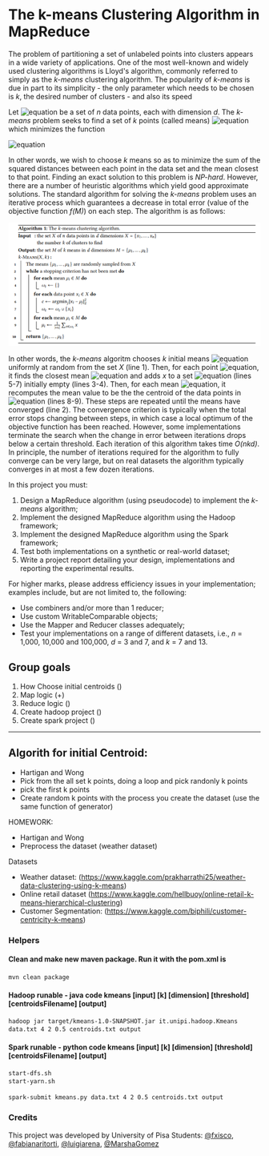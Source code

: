 # The k-means Clustering Algorithm in MapReduce

The problem of partitioning a set of unlabeled points into clusters appears in a wide variety of applications. One of the most well-known and widely used clustering algorithms is Lloyd's algorithm, commonly referred to simply as the _k-means_ clustering algorithm. The popularity of _k-means_ is due in part to its simplicity - the only parameter which needs to be chosen is _k_, the desired number of clusters - and also its speed

Let ![equation](https://render.githubusercontent.com/render/math?math=X%3D%5Cleft%5C%7Bx_%7B1%7D%2C...%2Cx_%7Bn%7D%5Cright%5C%7D) be a set of _n_ data points, each with dimension _d_. The _k-means_ problem seeks to find a set of _k_ points (called means) ![equation](https://render.githubusercontent.com/render/math?math=M%3D%5Cleft%5C%7B%5Cmu_%7B1%7D%2C...%2C%5Cmu_%7Bk%7D%5Cright%5C%7D) which minimizes the function

![equation](<https://render.githubusercontent.com/render/math?math=f(M)%20=%20\sum_{x\epsilon%20X}%20min_{\mu%20\epsilon%20M}%20\left%20|%20x%20-%20\mu%20%20\right%20|\frac{2}{2}>)

In other words, we wish to choose _k_ means so as to minimize the sum of the squared distances between each point in the data set and the mean closest to that point.
Finding an exact solution to this problem is _NP-hard_. However, there are a number of heuristic algorithms which yield good approximate solutions. The standard algorithm for solving the _k-means_ problem uses an iterative process which guarantees a decrease in total error (value of the objective function _f(M)_) on each step. The algorithm is as follows:

![Image of Yaktocat](img/k-means.PNG)

In other words, the _k-means_ algoritm chooses _k_ initial means ![equation](https://render.githubusercontent.com/render/math?math=%5Cmu_%7B1%7D%2C...%2C%5Cmu_%7Bk%7D) uniformly at random from the set _X_ (line 1). Then, for each point ![equation](https://render.githubusercontent.com/render/math?math=x%5Cepsilon%20X), it finds the closest mean ![equation](https://render.githubusercontent.com/render/math?math=%5Cmu_%7B1%7D) and adds _x_ to a set ![equation](https://render.githubusercontent.com/render/math?math=%5Comega_%7Bc%7D) (lines 5-7) initially empty (lines 3-4). Then, for each mean ![equation](https://render.githubusercontent.com/render/math?math=%5Cmu_%7Bi%7D), it recomputes the mean value to be the the centroid of the data points in ![equation](https://render.githubusercontent.com/render/math?math=%5Comega_%7Bi%7D) (lines 8-9).
These steps are repeated until the means have converged (line 2). The convergence criterion is typically when the total error stops changing between steps, in which case a local optimum of the objective function has been reached.
However, some implementations terminate the search when the change in error between iterations drops below a certain threshold. Each iteration of this algorithm takes time _O(nkd)_. In principle, the number of iterations required for the algorithm to fully converge can be very large, but on real datasets the algorithm typically converges in at most a few dozen iterations.

In this project you must:

1. Design a MapReduce algorithm (using pseudocode) to implement the _k-means_ algorithm;
2. Implement the designed MapReduce algorithm using the Hadoop framework;
3. Implement the designed MapReduce algorithm using the Spark framework;
4. Test both implementations on a synthetic or real-world dataset;
5. Write a project report detailing your design, implementations and reporting the experimental results.

For higher marks, please address efficiency issues in your implementation; examples include, but are not limited to, the following:

- Use combiners and/or more than 1 reducer;
- Use custom WritableComparable objects;
- Use the Mapper and Reducer classes adequately;
- Test your implementations on a range of different datasets, i.e., _n_ = 1,000, 10,000 and 100,000, _d_ = 3 and 7, and _k_ = 7 and 13.

## Group goals

1. How Choose initial centroids ()
2. Map logic (+)
3. Reduce logic ()
4. Create hadoop project ()
5. Create spark project ()

---

## Algorith for initial Centroid:

- Hartigan and Wong
- Pick from the all set k points, doing a loop and pick randonly k points
- pick the first k points
- Create random k points with the process you create the dataset (use the same function of generator)

HOMEWORK:

- Hartigan and Wong
- Preprocess the dataset (weather dataset)

Datasets

- Weather dataset: (https://www.kaggle.com/prakharrathi25/weather-data-clustering-using-k-means)
- Online retail dataset (https://www.kaggle.com/hellbuoy/online-retail-k-means-hierarchical-clustering)
- Customer Segmentation: (https://www.kaggle.com/biphili/customer-centricity-k-means)

### Helpers

#### Clean and make new maven package. Run it with the pom.xml is

```shell
mvn clean package
```

#### Hadoop runable - java code kmeans [input] [k] [dimension] [threshold] [centroidsFilename] [output]

```shell
hadoop jar target/kmeans-1.0-SNAPSHOT.jar it.unipi.hadoop.Kmeans data.txt 4 2 0.5 centroids.txt output
```
#### Spark runable - python code kmeans [input] [k] [dimension] [threshold] [centroidsFilename] [output]

```shell
start-dfs.sh
start-yarn.sh

spark-submit kmeans.py data.txt 4 2 0.5 centroids.txt output
```

### Credits

This project was developed by University of Pisa Students: [@fxisco](https://github.com/fxisco), [@fabianaritorti](https://github.com/fabianaritorti), [@luigiarena](https://github.com/luigiarena), [@MarshaGomez](https://github.com/MarshaGomez)
